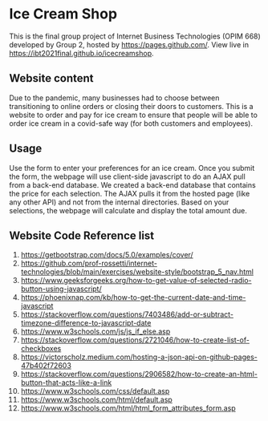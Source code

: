 # Ice Cream Shop
This is the final group project of Internet Business Technologies (OPIM 668) developed by Group 2, hosted by https://pages.github.com/.
View live in https://ibt2021final.github.io/icecreamshop.

## Website content
Due to the pandemic, many businesses had to choose between transitioning to online orders or closing their doors to customers.
This is a website to order and pay for ice cream to ensure that people will be able to order ice cream in a covid-safe way (for both customers and employees).

## Usage
Use the form to enter your preferences for an ice cream. Once you submit the form, the webpage will use client-side javascript to do an AJAX pull from a back-end database. We created a back-end database that contains the price for each selection. The AJAX pulls it from the hosted page (like any other API) and not from the internal directories.  Based on your selections, the webpage will calculate and display the total amount due.

## Website Code Reference list
1. https://getbootstrap.com/docs/5.0/examples/cover/
2. https://github.com/prof-rossetti/internet-technologies/blob/main/exercises/website-style/bootstrap_5_nav.html
3. https://www.geeksforgeeks.org/how-to-get-value-of-selected-radio-button-using-javascript/
4. https://phoenixnap.com/kb/how-to-get-the-current-date-and-time-javascript
5. https://stackoverflow.com/questions/7403486/add-or-subtract-timezone-difference-to-javascript-date
6. https://www.w3schools.com/js/js_if_else.asp
7. https://stackoverflow.com/questions/2721046/how-to-create-list-of-checkboxes
8. https://victorscholz.medium.com/hosting-a-json-api-on-github-pages-47b402f72603
9. https://stackoverflow.com/questions/2906582/how-to-create-an-html-button-that-acts-like-a-link
10. https://www.w3schools.com/css/default.asp
11. https://www.w3schools.com/html/default.asp
12. https://www.w3schools.com/html/html_form_attributes_form.asp
